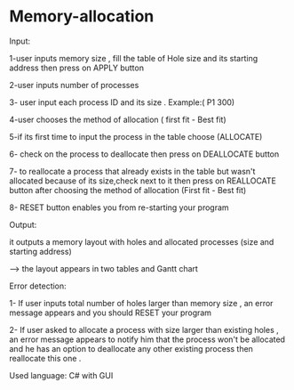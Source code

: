 # Memory-allocation
Input:

1-user inputs memory size , fill the table of Hole size and its starting address then press on   APPLY button

2-user inputs number of processes

3- user input each process ID and its size . Example:( P1 300)

4-user chooses the method of allocation ( first fit - Best fit)

5-if its first time to input the process in the table choose (ALLOCATE)

6- check on the process to deallocate then press on DEALLOCATE button

7- to reallocate a process that already exists in the table but wasn't allocated because of its size,check next to it then press on REALLOCATE  button  after choosing the method of allocation (First fit - Best fit)

8- RESET button enables you from re-starting your program 

Output:

it outputs a memory layout with holes and allocated processes (size and starting address)

--> the layout appears in two tables  and Gantt chart 

Error detection:

1- If user inputs total number of holes  larger than memory size , an error message appears and you should RESET your program

2- If user asked to allocate a process with size larger than existing holes , an error message appears to notify him that the process won't be allocated and he has an option to deallocate any other  existing process then reallocate this one .


Used language:
C# with GUI
